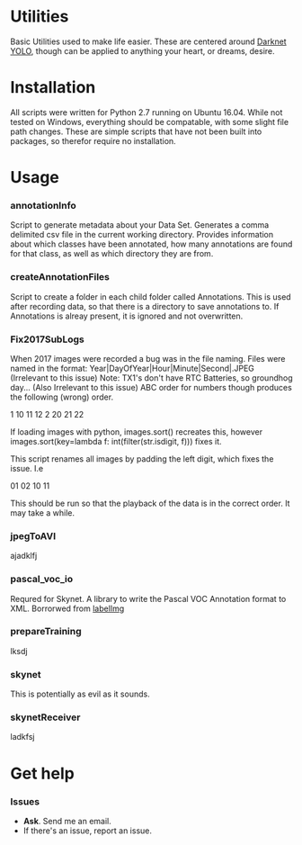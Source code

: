 # Utilities

Basic Utilities used to make life easier. These are centered around [Darknet YOLO](https://pjreddie.com/darknet/yolo/), though can be applied to anything your heart, or dreams, desire.


# Installation

All scripts were written for Python 2.7 running on Ubuntu 16.04. While not tested on Windows, everything should be compatable, with some slight file path changes. These are simple scripts that have not been built into packages, so therefor require no installation. 

# Usage

### annotationInfo
Script to generate metadata about your Data Set. Generates a comma delimited csv file in the current working directory. Provides information about which classes have been annotated, how many annotations are found for that class, as well as which directory they are from.

### createAnnotationFiles
Script to create a folder in each child folder called Annotations. This is used after recording data, so that there is a directory to save annotations to. If Annotations is alreay present, it is ignored and not overwritten.

### Fix2017SubLogs
When 2017 images were recorded a bug was in the file naming.
Files were named in the format: Year|DayOfYear|Hour|Minute|Second|.JPEG (Irrelevant to this issue)
Note: TX1's don't have RTC Batteries, so groundhog day... (Also Irrelevant to this issue)
ABC order for numbers though produces the following (wrong) order.

1
10
11
12
2
20
21
22

If loading images with python, images.sort() recreates this, however
images.sort(key=lambda f: int(filter(str.isdigit, f))) fixes it.

This script renames all images by padding the left digit, which fixes the issue. I.e

01
02 
10
11

This should be run so that the playback of the data is in the correct order. It may take a while.
### jpegToAVI
ajadklfj

### pascal_voc_io
Requred for Skynet. A library to write the Pascal VOC Annotation format to XML. Borrorwed from [labelImg](https://github.com/tzutalin/labelImg)

### prepareTraining
lksdj

### skynet
This is potentially as evil as it sounds.

### skynetReceiver
ladkfsj


# Get help

### Issues
* **Ask**. Send me an email.
* If there's an issue, report an issue.
